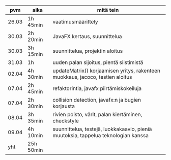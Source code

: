 | pvm | aika | mitä tein
| --- | ----------- | -------------
| 26.03 | 1h 45min | vaatimusmäärittely 
| 30.03 | 2h 20min | JavaFX kertaus, suunnittelua
| 30.03 | 3h 15min | suunnittelua, projektin aloitus
| 31.03 | 1h  | uuden palan sijoitus, pientä siistimistä
| 02.04 | 4h 30min  | updateMatrix() korjaamisen yritys, rakenteen muokkaus, jacoco, testien aloitus
| 07.04 | 2h 45min  | refaktorintia, javafx piirtämiskokeiluja
| 07.04 | 2h 30min  | collision detection, javafx:n ja bugien korjausta
| 08.04 | 3h 35min  | rivien poisto, värit, palan kiertäminen, checkstyle
| 09.04 | 4h 10min  | suunnittelua, testejä, luokkakaavio, pieniä muutoksia, tappelua teknologian kanssa
| yht | 25h 50min  | 

